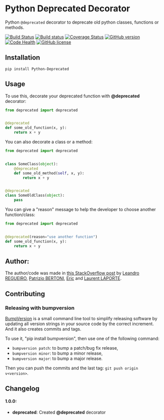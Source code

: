 # Python Deprecated Decorator

Python ``@deprecated`` decorator to deprecate old python classes, functions or methods.

[![Build Status](https://travis-ci.org/vrcmarcos/python-deprecated.svg?branch=master)](https://travis-ci.org/vrcmarcos/python-deprecated)
[![Build status](https://ci.appveyor.com/api/projects/status/oelgs4q4mx6qls8m?svg=true)](https://ci.appveyor.com/project/tantale/python-deprecated)
[![Coverage Status](https://coveralls.io/repos/github/vrcmarcos/python-deprecated/badge.svg?branch=master)](https://coveralls.io/github/vrcmarcos/python-deprecated?branch=master)
[![GitHub version](https://badge.fury.io/gh/vrcmarcos%2Fpython-deprecated.svg)](https://badge.fury.io/gh/vrcmarcos%2Fpython-deprecated)
[![Code Health](https://landscape.io/github/vrcmarcos/python-deprecated/master/landscape.svg?style=flat)](https://landscape.io/github/vrcmarcos/python-deprecated/master)
[![GitHub license](https://img.shields.io/badge/license-MIT-blue.svg)](https://raw.githubusercontent.com/vrcmarcos/python-deprecated/master/LICENSE)

## Installation

```shell
pip install Python-Deprecated
```

## Usage

To use this, decorate your deprecated function with **@deprecated** decorator:

```python
from deprecated import deprecated


@deprecated
def some_old_function(x, y):
    return x + y
```

You can also decorate a class or a method:

```python
from deprecated import deprecated


class SomeClass(object):
    @deprecated
    def some_old_method(self, x, y):
        return x + y


@deprecated
class SomeOldClass(object):
    pass
```

You can give a "reason" message to help the developer to choose another function/class:

```python
from deprecated import deprecated


@deprecated(reason="use another function")
def some_old_function(x, y):
    return x + y
```

## Author:

The author/code was made in [this StackOverflow post](https://stackoverflow.com/questions/2536307/decorators-in-the-python-standard-lib-deprecated-specifically) by
[Leandro REGUEIRO](https://stackoverflow.com/users/1336250/leandro-regueiro),
[Patrizio BERTONI](https://stackoverflow.com/users/1315480/patrizio-bertoni),
[Eric](https://stackoverflow.com/users/102441/eric) and
[Laurent LAPORTE](https://stackoverflow.com/users/1513933/laurent-laporte).

## Contributing

### Releasing with bumpversion

[BumpVersion](https://pypi.python.org/pypi/bumpversion) is a small command line
tool to simplify releasing software by updating all version strings in your
source code by the correct increment. And it also creates commits and tags.

To use it, "pip install bumpversion", then use one of the following command:

- `bumpversion patch`: to bump a patch/bug fix release,
- `bumpversion minor`: to bump a minor release,
- `bumpversion major`: to bump a major release.

Then you can push the commits and the last tag: `git push origin v<version>`.

## Changelog

#### 1.0.0:
- **deprecated**: Created **@deprecated** decorator